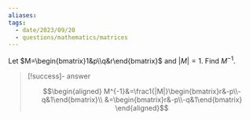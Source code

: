 ```yaml
---
aliases: 
tags:
  - date/2023/09/20
  - questions/mathematics/matrices
---
```


Let $M=\begin{bmatrix}1&p\\q&r\end{bmatrix}$ and $|M|=1$. Find $M^{-1}$.

> [!success]- answer
>
> $$\begin{aligned}
M^{-1}&=\frac1{|M|}\begin{bmatrix}r&-p\\-q&1\end{bmatrix}\\
&=\begin{bmatrix}r&-p\\-q&1\end{bmatrix}
\end{aligned}$$
